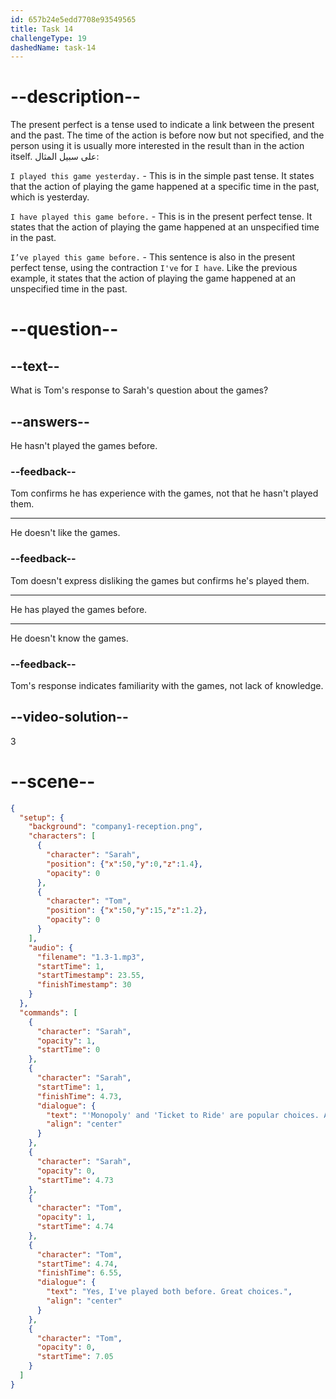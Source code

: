 ```yaml
---
id: 657b24e5edd7708e93549565
title: Task 14
challengeType: 19
dashedName: task-14
---
```


<!-- (audio) Sarah: `Monopoly` and `Ticket To Ride` are popular choices. Are you familiar with them?

Tom: Yes, I've played both before. Great choices. -->


# --description--

The present perfect is a tense used to indicate a link between the present and the past. The time of the action is before now but not specified, and the person using it is usually more interested in the result than in the action itself. على سبيل المثال:

`I played this game yesterday.`  - This is in the simple past tense. It states that the action of playing the game happened at a specific time in the past, which is yesterday.

`I have played this game before.` - This is in the present perfect tense. It states that the action of playing the game happened at an unspecified time in the past.

`I’ve played this game before.` - This sentence is also in the present perfect tense, using the contraction `I've` for `I have`. Like the previous example, it states that the action of playing the game happened at an unspecified time in the past.


# --question--

## --text--

What is Tom's response to Sarah's question about the games?

## --answers--

He hasn't played the games before.

### --feedback--

Tom confirms he has experience with the games, not that he hasn't played them.

---

He doesn't like the games.

### --feedback--

Tom doesn't express disliking the games but confirms he's played them.

---

He has played the games before.

---

He doesn't know the games.

### --feedback--

Tom's response indicates familiarity with the games, not lack of knowledge.

## --video-solution--

3

# --scene--

```json
{
  "setup": {
    "background": "company1-reception.png",
    "characters": [
      {
        "character": "Sarah",
        "position": {"x":50,"y":0,"z":1.4},
        "opacity": 0
      },
      {
        "character": "Tom",
        "position": {"x":50,"y":15,"z":1.2},
        "opacity": 0
      }
    ],
    "audio": {
      "filename": "1.3-1.mp3",
      "startTime": 1,
      "startTimestamp": 23.55,
      "finishTimestamp": 30
    }
  },
  "commands": [
    {
      "character": "Sarah",
      "opacity": 1,
      "startTime": 0
    },
    {
      "character": "Sarah",
      "startTime": 1,
      "finishTime": 4.73,
      "dialogue": {
        "text": "'Monopoly' and 'Ticket to Ride' are popular choices. Are you familiar with them?",
        "align": "center"
      }
    },
    {
      "character": "Sarah",
      "opacity": 0,
      "startTime": 4.73
    },
    {
      "character": "Tom",
      "opacity": 1,
      "startTime": 4.74
    },
    {
      "character": "Tom",
      "startTime": 4.74,
      "finishTime": 6.55,
      "dialogue": {
        "text": "Yes, I've played both before. Great choices.",
        "align": "center"
      }
    },
    {
      "character": "Tom",
      "opacity": 0,
      "startTime": 7.05
    }
  ]
}
```
